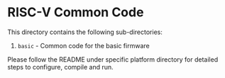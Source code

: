 # RISC-V Common Code

This directory contains the following sub-directories:

1. `basic` - Common code for the basic firmware

Please follow the README under specific platform directory for detailed steps
to configure, compile and run.
